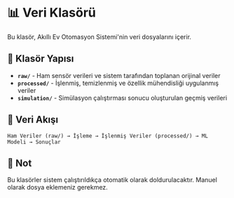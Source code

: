 # 📊 Veri Klasörü

Bu klasör, Akıllı Ev Otomasyon Sistemi'nin veri dosyalarını içerir.

## 📁 Klasör Yapısı

- **`raw/`** - Ham sensör verileri ve sistem tarafından toplanan orijinal veriler
- **`processed/`** - İşlenmiş, temizlenmiş ve özellik mühendisliği uygulanmış veriler  
- **`simulation/`** - Simülasyon çalıştırması sonucu oluşturulan geçmiş verileri

## 🔄 Veri Akışı

```
Ham Veriler (raw/) → İşleme → İşlenmiş Veriler (processed/) → ML Modeli → Sonuçlar
```

## 📝 Not

Bu klasörler sistem çalıştırıldıkça otomatik olarak doldurulacaktır. Manuel olarak dosya eklemeniz gerekmez.
